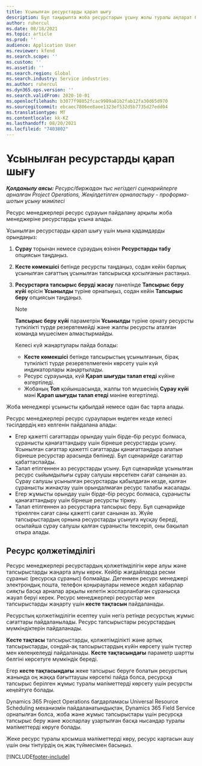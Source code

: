 ```yaml
---
title: Ұсынылған ресурстарды қарап шығу
description: Бұл тақырыпта жоба ресурстарын ұсыну жолы туралы ақпарат берілген.
author: ruhercul
ms.date: 08/18/2021
ms.topic: article
ms.prod: ''
audience: Application User
ms.reviewer: kfend
ms.search.scope: ''
ms.custom: ''
ms.assetid: ''
ms.search.region: Global
ms.search.industry: Service industries
ms.author: ruhercul
ms.dyn365.ops.version: ''
ms.search.validFrom: 2020-10-01
ms.openlocfilehash: b3077f98052fcac9989a81b2fab12fa30d65d970
ms.sourcegitcommit: ebcaec7806ee8aee1323ef532d5b7735d27edd04
ms.translationtype: MT
ms.contentlocale: kk-KZ
ms.lasthandoff: 08/20/2021
ms.locfileid: "7403802"
---
```

# <a name="review-proposed-resources"></a>Ұсынылған ресурстарды қарап шығу

_**Қолданылу аясы:** Ресурс/биржадан тыс негіздегі сценарийлерге арналған Project Operations, Жеңілдетілген орналастыру - проформа-шотын ұсыну мәмілесі_

Ресурс менеджерлері ресурс сұрауын пайдалану арқылы жоба менеджеріне ресурстарды ұсына алады.

Ұсынылған ресурстарды қарап шығу үшін мына қадамдарды орындаңыз:

1. **Сұрау** торынан немесе сұраудың өзінен **Ресурстарды табу** опциясын таңдаңыз.
2. **Кесте көмекшісі** бетінде ресурсты таңдаңыз, содан кейін барлық ұсынылған сағаттың ұсынылған тапсырысқа қосылғанын растаңыз.
3. **Ресурстарға тапсырыс беруді жасау** панелінде **Тапсырыс беру күйі** өрісін **Ұсынылды** түріне орнатыңыз, содан кейін **Тапсырыс беру** опциясын таңдаңыз.

    > [!NOTE]
    > **Тапсырыс беру күйі** параметрін **Ұсынылды** түріне орнату ресурсты түпкілікті түрде резервтемейді және жалпы ресурсты аталған команда мүшесімен алмастырмайды.

    Келесі күй жаңартулары пайда болады:

    - **Кесте көмекшісі** бетінде тапсырыстың ұсынылғанын, бірақ түпкілікті түрде резервтелмегенін көрсету үшін күй индикаторлары жаңартылады.
    - Ресурс сұрауында, күй **Қарап шығуды талап етеді** күйіне өзгертіледі.
    - Жобаның **Топ** қойыншасында, жалпы топ мүшесінің **Сұрау күйі** мәні **Қарап шығуды талап етеді** мәніне өзгертіледі.

Жоба менеджері ұсынысты қабылдай немесе одан бас тарта алады.

Ресурс менеджерлері ресурс сұрауларын өңдеген кезде келесі тәсілдердің кез келгенін пайдалана алады:

- Егер қажетті сағаттарды орындау үшін бірде-бір ресурс болмаса, сұранысты қанағаттандыру үшін бірнеше ресурстарды ұсыну. Ұсынылған сағаттар қажетті сағаттарды қанағаттандыра алатын бірнеше ресурстар арасында бөлінеді. Бұл сценарийде сағаттар қабаттаспайды.
- Талап етілгеннен аз ресурстарды ұсыну. Бұл сценарийде ұсынылған ресурс сыйымдылығы сұрау салушы көрсеткен сағат санынан аз. Сұрау салушы ұсынылған ресурстарды қабылдаған кезде, қалған сұранысты жинақтау үшін орындалмаған ресурс талабы жасалады.
- Егер жұмысты орындау үшін бірде-бір ресурс болмаса, сұранысты қанағаттандыру үшін бірнеше ресурсты тіркеу.
- Талап етілгеннен аз ресурстарға тапсырыс беру. Бұл сценарийде тіркелген сағат саны қажетті сағат санынан аз. Жүйе тапсырыстардың орнына ресурстарды ұсынуға нұсқау береді, осылайша сұрау салушы қалған сұранысты тексеріп, оны бақылап отыра алады.

## <a name="resource-availability"></a>Ресурс қолжетімділігі

Ресурс менеджерлері ресурстардың қолжетімділігін көре алуы және тапсырыстарды жаңарта алуы керек. Кейбір жағдайларда ресми сұраныс (ресурсқа сұраныс) болмайды. Дегенмен ресурс менеджері электрондық пошта, телефон қоңыраулары немесе жедел хабарлар сияқты басқа арналар арқылы келетін жоспарланбаған сұранысқа жауап беруі керек. Ресурс менеджерлері ресурстар мен тапсырыстарды жаңарту үшін **кесте тақтасын** пайдаланады.

Ресурстың қолжетімділігін есептеу үшін негіз ретінде ресурстың жұмыс сағаттары пайдаланылады. Ресурс тапсырыстары ресурстардың мүмкіндіктерін пайдаланады.

**Кесте тақтасы** тапсырыстарды, қолжетімділікті және артық тапсырыстарды, сондай-ақ тапсырыстардың күйін көрсету үшін түстер мен көлеңкелеуді пайдаланады. **Кесте тақтасындағы** параметр шартты белгіні көрсетуге мүмкіндік береді.

Егер **кесте тақтасындағы** жеке тапсырыс беруге болатын ресурстың жанында оң жаққа бағыттаушы көрсеткі пайда болса, ресурсқа тапсырыс берілген жұмыс туралы мәліметтерді көрсету үшін ресурсты кеңейтуге болады.

Dynamics 365 Project Operations бағдарламасы Universal Resource Scheduling механизмін пайдаланатындықтан, Dynamics 365 Field Service орнатылған болса, жоба және жұмыс тапсырыстары үшін ресурсқа тапсырыс беру және жоспарлау ұзартылған басқа нысандар туралы мәліметтерді көруге болады.

Жеке ресурс туралы қосымша мәліметтерді көру, ресурс картасын ашу үшін оны тінтуірдің оң жақ түймесімен басыңыз.



[!INCLUDE[footer-include](../includes/footer-banner.md)]
